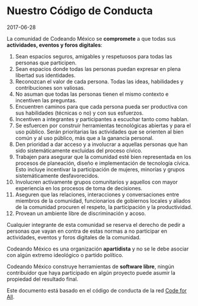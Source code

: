 # Nuestro Código de Conducta #
2017-06-28

La comunidad de Codeando México se **compromete** a que todas sus **actividades, eventos y foros digitales**:

1. Sean espacios seguros, amigables y respetuosos para todas las personas que participen.
2. Sean espacios donde todas las personas puedan expresar en plena libertad sus identidades.
3. Reconozcan el valor de cada persona. Todas las ideas, habilidades y contribuciones son valiosas.
4. No asuman que todas las personas tienen el mismo contexto e incentiven las preguntas. 
5. Encuentren caminos para que cada persona pueda ser productiva con sus habilidades (técnicas o no) y con sus esfuerzos. 
6. Incentiven a integrantes y participantes a escuchar tanto como hablan.
7. Se esfuercen por construir herramientas tecnológicas abiertas y para el uso público. Serán prioritarias las actividades que se orienten al bien común y al uso público, más que a la ganancia personal.
8. Den prioridad a dar acceso y a involucrar a aquellas personas que han sido sistemáticamente excluidas del proceso cívico.
9. Trabajen para asegurar que la comunidad esté bien representada en los procesos de planeación, diseño e implementación de tecnología cívica. Esto incluye incentivar la participación de mujeres, minorías y grupos sistemáticamente desfavorecidos.
10. Involucren activamente grupos comunitarios y aquellos con mayor experiencia en los procesos de toma de decisiones.
11. Aseguren que las relaciones, interacciones y conversaciones entre miembros de la comunidad, funcionarios de gobiernos locales y aliados de la comunidad procuren el respeto, la participación y la productividad.
12. Provean un ambiente libre de discriminación y acoso.

Cualquier integrante de esta comunidad se reserva el derecho de pedir a personas que vayan en contra de estas normas a no participar en actividades, eventos y foros digitales de la comunidad. 

Codeando México es una organización **apartidista** y no se le debe asociar con algún extremo ideológico o partido político.

Codeando México construye herramientas de **software libre**, ningún contribuidor que haya participado en algún proyecto puede asumir la propiedad del resultado final. 

Este documento está basado en el código de conducta de la red [Code for All](https://codeforall.org/2017/04/01/code-of-conduct/).


